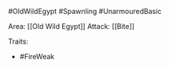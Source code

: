 #OldWildEgypt #Spawnling #UnarmouredBasic 

Area: [[Old Wild Egypt]]
Attack: [[Bite]]

Traits:
- #FireWeak
